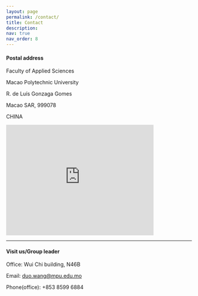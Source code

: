 ```yaml
---
layout: page
permalink: /contact/
title: Contact
description: 
nav: true
nav_order: 8
---
```


#### **Postal address**
Faculty of Applied Sciences

Macao Polytechnic University

R. de Luís  Gonzaga Gomes

Macao SAR, 999078

CHINA

<iframe src="https://www.google.com/maps/embed?pb=!1m18!1m12!1m3!1d3694.225190427038!2d113.54926717599878!3d22.193546746754983!2m3!1f0!2f0!3f0!3m2!1i1024!2i768!4f13.1!3m3!1m2!1s0x34017add184cf6cf%3A0xf2a64ab289d8fbae!2sMacao%20Polytechnic%20University!5e0!3m2!1sen!2sse!4v1743737061971!5m2!1sen!2sse" width="400" height="300" style="border:0;" allowfullscreen="" loading="lazy" referrerpolicy="no-referrer-when-downgrade"></iframe>


---

#### **Visit us/Group leader**

Office: Wui Chi building, N46B

Email: <duo.wang@mpu.edu.mo>

Phone(office): +853 8599 6884
